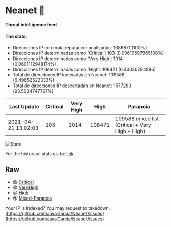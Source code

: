 # Neanet :hocho:
#### Threat intelligence feed
#### The stats:

- Direcciones IP con mala reputacion analizadas: 1686871 (100%)
- Direcciones IP determinadas como 'Critical':  103 (0.00610597965108%)
- Direcciones IP determinadas como 'Very High':  1014 (0.0601112948174%)
- Direcciones IP determinadas como 'High':  108471 (6.43030794886)
- Total de direcciones IP indexadas en Neanet:  109588 (6.49652522333%)
- Total de direcciones IP descartadas en Neanet:  1577283 (93.5034747767%)

| Last Update | Critical | Very High | High | Paranoia |
| --- | --- | --- | --- | --- |
| 2021-04-21 13:02:03 | 103 | 1014 | 108471 | 109588 mixed list (Critical + Very High + High)|

![Stats](https://docs.google.com/spreadsheets/d/e/2PACX-1vSnaNMIXVabIpDJjufMlzH7poXnshF3mgd8Is1g9ytUEzVsP5my4Trn8f-xkoLLQ38xpL3HtmUexLo6/pubchart?oid=501124687&format=image)

For the historical stats go to: [link](/stats.csv)
## Raw
- :scream: [Critical](https://raw.githubusercontent.com/JavaGarcia/Neanet/master/blacklists/neanet_critical.txt)
- :fearful: [VeryHigh](https://raw.githubusercontent.com/JavaGarcia/Neanet/master/blacklists/neanet_veryHigh.txtt)
- :frowning: [High](https://raw.githubusercontent.com/JavaGarcia/Neanet/master/blacklists/neanet_high.txt)
- :dizzy_face: [Mixed-Paranoia](https://raw.githubusercontent.com/JavaGarcia/Neanet/master/blacklists/neanet_all.txt)


Your IP is indexed? You may request to takedown. [https://github.com/JavaGarcia/Neanet/issues](https://github.com/JavaGarcia/Neanet/issues)

























































































































































































































































































































































































































































































































































































































































































































































































































































































































































































































































































































































































































































































































































































































































































































































































































































































































































































































































































































































































































































































































































































































































































































































































































































































































































































































































































































































































































































































































































































































































































































































































































































































































































































































































































































































































































































































































































































































































































































































































































































































































































































































































































































































































































































































































































































































































































































































































































































































































































































































































































































































































































































































































































































































































































































































































































































































































































































































































































































































































